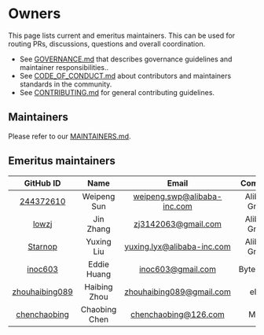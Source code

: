# Owners

This page lists current and emeritus maintainers. This can be used for routing PRs, discussions, questions and overall coordination.

- See [GOVERNANCE.md](GOVERNANCE.md) that describes governance guidelines and maintainer responsibilities..
- See [CODE_OF_CONDUCT.md](CODE_OF_CONDUCT.md) about contributors and maintainers standards in the community.
- See [CONTRIBUTING.md](CONTRIBUTING.md) for general contributing guidelines.

## Maintainers

Please refer to our [MAINTAINERS.md](MAINTAINERS.md).

## Emeritus maintainers

<!-- markdownlint-disable -->

|                      GitHub ID                      |     Name      |            Email            |    Company    |
| :-------------------------------------------------: | :-----------: | :-------------------------: | :-----------: |
|      [244372610](https://github.com/244372610)      |  Weipeng Sun  | weipeng.swp@alibaba-inc.com | Alibaba Group |
|          [lowzj](https://github.com/lowzj)          |   Jin Zhang   |     zj3142063@gmail.com     | Alibaba Group |
|        [Starnop](https://github.com/Starnop)        |  Yuxing Liu   | yuxing.lyx@alibaba-inc.com  | Alibaba Group |
|        [inoc603](https://github.com/inoc603)        |  Eddie Huang  |      inoc603@gmail.com      |   ByteDance   |
| [zhouhaibing089](https://github.com/zhouhaibing089) | Haibing Zhou  |  zhouhaibing089@gmail.com   |     eBay      |
|   [chenchaobing](https://github.com/chenchaobing)   | Chaobing Chen |    chenchaobing@126.com     |     Meitu     |

<!-- markdownlint-restore -->
